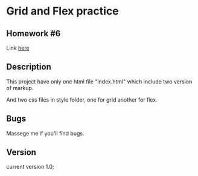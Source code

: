 
Grid and Flex practice 
=== 

Homework #6 
--- 

Link [here](https://yurasadilenko.github.io/flex_grid/)

Description 
---

This project have only one html file "index.html" which include two version of markup.

And two css files in style folder, one for grid another for flex. 

Bugs 
--- 

Massege me if you'll find bugs.

Version 
--- 

current version 1.0;
